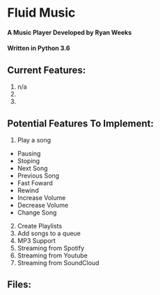 # Fluid Music
#### A Music Player Developed by Ryan Weeks
#### Written in Python 3.6

## Current Features:
1. n/a
2.
3.

## Potential Features To Implement:
1. Play a song
  - Pausing
  - Stoping
  - Next Song
  - Previous Song
  - Fast Foward
  - Rewind
  - Increase Volume
  - Decrease Volume
  - Change Song
2. Create Playlists
3. Add songs to a queue
4. MP3 Support
5. Streaming from Spotify
6. Streaming from Youtube
7. Streaming from SoundCloud

## Files: